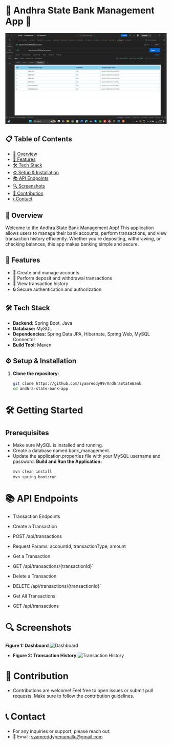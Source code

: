 # 🌟 Andhra State Bank Management App 🌟

![Bank](https://github.com/syamreddy99/Dynamic-webpage-images-/blob/main/Screenshot%20(54).png?raw=true)

## 📋 Table of Contents
- [📖 Overview](#-overview)
- [🚀 Features](#-features)
- [🛠️ Tech Stack](#%EF%B8%8F-tech-stack)
- [⚙️ Setup & Installation](#%EF%B8%8F-setup--installation)
- [📚 API Endpoints](#-api-endpoints)
- [🔍 Screenshots](#-screenshots)
- [🙌 Contribution](#-contribution)
- [📞 Contact](#-contact)

## 📖 Overview
Welcome to the Andhra State Bank Management App! This application allows users to manage their bank accounts, perform transactions, and view transaction history efficiently. Whether you're depositing, withdrawing, or checking balances, this app makes banking simple and secure.

## 🚀 Features
- 🌟 Create and manage accounts
- 💸 Perform deposit and withdrawal transactions
- 📜 View transaction history
- 🔒 Secure authentication and authorization

## 🛠️ Tech Stack
- **Backend:** Spring Boot, Java
- **Database:** MySQL
- **Dependencies:** Spring Data JPA, Hibernate, Spring Web, MySQL Connector
- **Build Tool:** Maven

## ⚙️ Setup & Installation
1. **Clone the repository:**
   ```bash
   git clone https://github.com/syamreddy99/AndhraStateBank
   cd andhra-state-bank-app
# 🛠️ Getting Started
## Prerequisites
- Make sure MySQL is installed and running.
- Create a database named bank_management.
- Update the application.properties file with your MySQL username and password.
**Build and Run the Application:**
  ```bash
  mvn clean install
  mvn spring-boot:run
  
# 📚 API Endpoints
- Transaction Endpoints
- Create a Transaction

- POST /api/transactions
- Request Params: accountId, transactionType, amount
- Get a Transaction

- GET /api/transactions/{transactionId}`
- Delete a Transaction

- DELETE /api/transactions/{transactionId}`
- Get All Transactions

- GET /api/transactions

# 🔍 **Screenshots**
**Figure 1: Dashboard**
  ![Dashboard](https://github.com/syamreddy99/Dynamic-webpage-images-/blob/main/Screenshot%20(52).png?raw=true)

- **Figure 2: Transaction History**
  ![Transaction History](https://github.com/syamreddy99/Dynamic-webpage-images-/blob/main/Screenshot%20(51).png?raw=true)

# 🙌 **Contribution**
- Contributions are welcome! Feel free to open issues or submit pull requests. Make sure to follow the contribution guidelines.

# 📞 **Contact**
- For any inquiries or support, please reach out:
- 📧 Email: syamreddypenumallu@gmail.com
